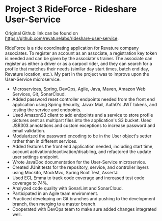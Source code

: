 # Project 3 RideForce - Rideshare User-Service
Original Github link can be found on https://github.com/revaturelabs/rideshare-user-service.

RideForce is a ride coordinating application for Revature company 
associates. To register an account as an associate, a registration key 
token is needed and can be given by the associate's trainer. The 
associate can register as either a driver or as a carpool rider, and 
they can search for a profile that matches their needs (similar day 
start times, batch end day, Revature location, etc.). My part in the project was to improve upon the User-Service microservice.

- Microservices, Spring, DevOps, Agile, Java, Maven, Amazon Web 
Services, Git, SonarCloud.
- Added password reset controller endpoints needed from the front end 
application using Spring Security, Javax Mail, Auth0's JWT tokens, and testing the 
service and endpoints.
- Used AmazonS3 client to add endpoints and a service to store profile 
pictures sent as multipart files into the application's S3 bucket. 
Used JSR303 annotations and custom exceptions to increase password and 
email validation.
- Modularized the password encoding to be in the User object's setter 
rather than in different services. 
- Added features the front end application needed, including start 
time, account activation/deactivation/disabling, and refactored the 
update user settings endpoint.
- Wrote JavaDoc documentation for the User-Service microservice.
- Created JUnit tests for the repository, service, and controller layers
using Mockito, MockMvc, Spring Boot Test, AssertJ.
- Used ECL Emma to track code coverage and increased test code coverage to
74%.
- Analyzed code quality with SonarLint and SonarCloud.
- Participated in an Agile team environment.
- Practiced developing on Git branches and pushing to the development
branch, then merging to a master branch.
- Cooperated with DevOps team to make sure added changes integrated
well.

